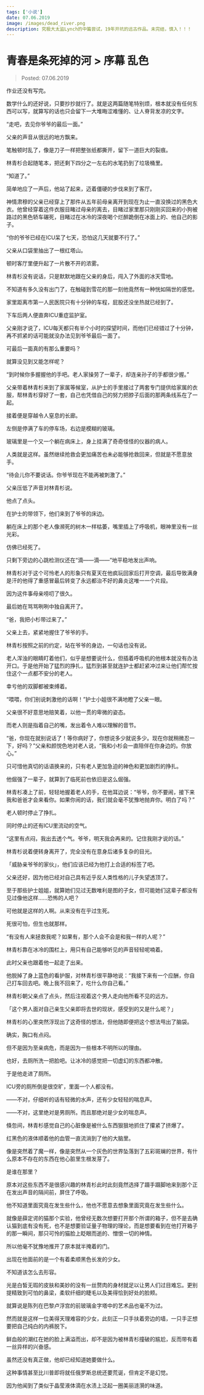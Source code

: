 ```yaml
---
tags: ['小说']
date: 07.06.2019
image: /images/dead_river.png
description: 究极大太监Lynch的中篇尝试，19年开坑的远古作品。未完结，慎入！！！
---
```


# 青春是条死掉的河 > 序幕 乱色

> Posted: 07.06.2019

<Tag />

作业还没有写完。

数学什么的还好说，只要抄抄就行了。就是这两篇随笔特别烦，根本就没有任何东西可以写，就算写的话也只会留下一大堆晦涩难懂的、让人脊背发凉的文字。

“走吧，去见你爷爷的最后一面。”

父亲的声音从很远的地方飘来。

笔触顿时乱了，像是刀子一样把整张纸都撕开，留下一道巨大的裂痕。

林青杉合起随笔本，把还剩下四分之一左右的水笔扔到了垃圾桶里。

“知道了。”

简单地应了一声后，他站了起来，迈着僵硬的步伐来到了客厅。

神情肃穆的父亲已经穿上了那件从五年前母亲离开到现在为止一直没换过的黑色大衣。他曾经穿着这件衣服目睹过母亲的离去，目睹过家里那只刚刚买回来的小狗被路过的黑色轿车碾死，目睹过在冰冷的深夜喝个烂醉跪倒在冰面上的、他自己的影子。

“你的爷爷已经在ICU呆了七天，恐怕这几天就要不行了。”

父亲从口袋里抽出了一根红塔山。

顿时客厅里便升起了一片散不开的浓雾。

林青杉没有说话，只是默默地跟在父亲的身后，闯入了外面的冰天雪地。

不知道有多久没有出门了，在触碰到雪花的那一刻他竟然有一种恍如隔世的感觉。

家里距离市第一人民医院只有十分钟的车程，屁股还没坐热就已经到了。

下车后两人便直奔ICU重症监护室。

父亲刚才说了，ICU每天都只有半个小时的探望时间，而他们已经错过了十分钟，再不抓紧的话可能就没办法见到爷爷最后一面了。

可最后一面真的有那么重要吗？

就算没见到又能怎样呢？

“到时候你多握握他的手吧。老人家操劳了一辈子，却连亲孙子的手都很少握。”

父亲带着林青杉来到了家属等候室，从护士的手里接过了两套专门提供给家属的衣服，帮林青杉穿好了一套，自己也凭借自己的努力把脖子后面的那两条线系在了一起。

接着便是穿越令人窒息的长廊。

左侧是停满了车的停车场，右边是模糊的玻璃。

玻璃里是一个又一个躺在病床上，身上挂满了奇奇怪怪的仪器的病人。

人类就是这样。虽然继续抢救会更加痛苦也未必能够抢救回来，但就是不愿意放手。

“待会儿你不要说话。你爷爷现在不能再被刺激了。”

父亲压低了声音对林青杉说。

他点了点头。

在护士的带领下，他们来到了爷爷的床边。

躺在床上的那个老人像濒死的树木一样枯萎，嘴里插上了呼吸机，眼神里没有一丝光彩。

仿佛已经死了。

只剩下旁边的心跳检测仪还在“滴——滴——”地平稳地发出声响。

林青杉对于这个可怜老人的形象只有夏天在他疯玩回家后打开空调，最后导致满身是汗的他得了重感冒最后转变了永远都治不好的鼻炎这唯一一个片段。

因为这件事母亲唠叨了很久。

最后她在骂骂咧咧中独自离开了。

“爸，我把小杉带过来了。”

父亲上去，紧紧地握住了爷爷的手。

林青杉按照之前的约定，站在爷爷的身边，一句话也没有说。

老人浑浊的眼睛盯着他们，似乎是想要说什么，但插着呼吸机的他根本就没有办法开口。于是他开始了猛烈的挣扎，猛烈到甚至就连护士都赶紧冲过来让他们帮忙按住这个一点都不安分的老人。

幸亏他的双脚都被束缚着。

“喂喂，你们别说刺激他的话啊！”护士小姐很不满地瞪了父亲一眼。

父亲很不好意思地赔笑着，以他一贯的卑微的姿态。

而老人则是指着自己的嘴，发出着令人难以理解的音节。

“爸，你现在就别说话了！等你病好了，你想说多少就说多少。现在你就稍微忍一下，好吗？”父亲和颜悦色地对老人说，“我和小杉会一直陪伴在你身边的。你放心。”

只可惜他真切的话语换来的，只有老人更加急迫的神色和更加剧烈的挣扎。

他倔强了一辈子，就算到了临死前也依旧是这么倔强。

林青杉凑上了前，轻轻地握着老人的手，在他耳边说：“爷爷，你不要闹，接下来我和爸爸才会来看你。如果你闹的话，我们就会毫不犹豫地抛弃你。明白了吗？”

老人顿时停止了挣扎。

同时停止的还有ICU里流动的空气。

“这里有点闷，我出去透个气。爷爷，明天我会再来的。记住我刚才说的话。”

林青杉说着便转身离开了，完全没有在意身后诸多复杂的目光。

「威胁亲爷爷的家伙」，他们应该已经为他打上合适的标签了吧。

父亲还好，因为他已经对自己具有近乎反人类性格的儿子失望透顶了。

至于那些护士姐姐，就算她们见过无数唯利是图的子女，但可能她们这辈子都没有见过像他这样……恐怖的人吧？

可他就是这样的人啊。从来没有在乎过生死。

死很可怕，但生也就那样。

“有没有人来拯救我呢？如果有，那个人会不会是和我一样的人呢？”

林青杉靠在冰冷的围栏上，用只有自己能够听见的声音轻轻呢喃着。

此时父亲也跟着他一起走了出来。

他脱掉了身上蓝色的看护服，对林青杉很平静地说：“我接下来有一个应酬，你自己打车回去吧。晚上我不回来了，吃什么你自己看。”

林青杉朝父亲点了点头，然后注视着这个男人走向他所看不见的远方。

「这个男人面对自己亲生父亲即将去世的现状，感受到的又是什么呢？」

林青杉的心里突然浮现出了这奇怪的想法，但他随即便把这个想法甩出了脑袋。

确实，胸口有点闷。

但不是因为至亲病危，而是因为一些根本不明所以的理由。

也好，去厕所洗一把脸吧。让冰冷的感觉把一切虚幻的东西都冲散。

于是他走进了厕所。

ICU旁的厕所倒是很空旷，里面一个人都没有。

——不对，仔细听的话有轻微的水声，还有少女轻轻的喘息声。

——不对，这里绝对是男厕所。而且那绝对是少女的喘息声。

倏忽间，林青杉感觉自己的心脏像是被什么东西狠狠地抓住了攥紧了挤爆了。

红黑色的液体顺着他的血管一直流淌到了他的大脑里。

像是突然着了魔一样，像是突然从一个灰色的世界坠落到了五彩斑斓的世界，有什么原本不存在的东西在他心脏里生根发芽了。

是谁在那里？

原本对这些东西不是很感兴趣的林青杉此时此刻竟然选择了蹑手蹑脚地来到那个正在发出声音的隔间前，屏住了呼吸。

他不知道里面究竟在发生些什么，他也不愿意去想象里面究竟在发生些什么。

就像是薛定谔的猫那个实验，他曾经无数次想要打开那个所谓的箱子，但不是去确认猫到底有没有死，也不是想要验证量子物理的理论，而是想要看到在他打开箱子的那一瞬间，那只可怜的猫脸上眨眼而逝的、憎恨一切的神情。

所以他毫不犹豫地推开了原本就半掩着的门。

出现在他面前的是一个有着柔顺黑色长发的少女。

不知道该怎么去形容。

光是白皙无瑕的皮肤和美妙的没有一丝赘肉的身材就足以让男人们过目难忘。更别提精致到可怕的鼻梁，柔软纤细的睫毛以及美得恰到好处的脸颊。

就算说是陈列在巴黎卢浮宫的前玻璃金字塔中的艺术品也毫不为过。

然而就是这样一位美得天理难容的少女，此刻正一只手扶着旁边的墙，一只手正想要把自己纯白的内裤脱下。

鲜血般的潮红在她的脸上满溢而出，却不是因为被林青杉撞破的尴尬，反而带有着一丝异样的兴奋感。

虽然还没有真正做，他却已经知道她要做什么。

这种事情甚至比川普即将就任俄罗斯总统还要荒诞，但肯定不是幻觉。

因为他闻到了类似于晶莹液体滴在水渍上泛起一圈美丽涟漪的味道。

<Chirpy />